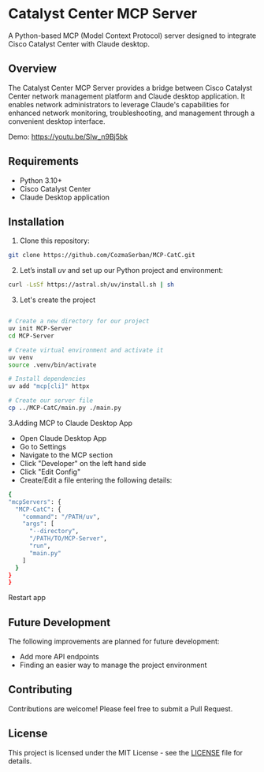 # Catalyst Center MCP Server

A Python-based MCP (Model Context Protocol) server designed to integrate Cisco Catalyst Center with Claude desktop.

## Overview

The Catalyst Center MCP Server provides a bridge between Cisco Catalyst Center network management platform and Claude desktop application. It enables network administrators to leverage Claude's capabilities for enhanced network monitoring, troubleshooting, and management through a convenient desktop interface.

Demo: https://youtu.be/SIw_n9Bj5bk

## Requirements

- Python 3.10+
- Cisco Catalyst Center
- Claude Desktop application


## Installation

1. Clone this repository:
```bash
git clone https://github.com/CozmaSerban/MCP-CatC.git
```


2. Let’s install *uv* and set up our Python project and environment:
```bash
curl -LsSf https://astral.sh/uv/install.sh | sh
```

3. Let's create the project
```bash

# Create a new directory for our project
uv init MCP-Server
cd MCP-Server

# Create virtual environment and activate it
uv venv
source .venv/bin/activate

# Install dependencies
uv add "mcp[cli]" httpx

# Create our server file
cp ../MCP-CatC/main.py ./main.py
```

3.Adding MCP to Claude Desktop App
  - Open Claude Desktop App
  - Go to Settings
  - Navigate to the MCP section
  - Click "Developer" on the left hand side
  - Click "Edit Config"
  - Create/Edit a file entering the following details:
  ```bash
{
  "mcpServers": {
    "MCP-CatC": {
      "command": "/PATH/uv",
      "args": [
        "--directory",
        "/PATH/TO/MCP-Server",
        "run",
        "main.py"
      ]
    }
  }
}
```
Restart app

## Future Development
The following improvements are planned for future development:
- Add more API endpoints
- Finding an easier way to manage the project environment


## Contributing
Contributions are welcome! Please feel free to submit a Pull Request.

## License

This project is licensed under the MIT License - see the [LICENSE](LICENSE) file for details.

